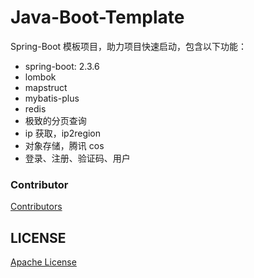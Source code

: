 # Java-Boot-Template

Spring-Boot 模板项目，助力项目快速启动，包含以下功能：

- spring-boot: 2.3.6
- lombok
- mapstruct
- mybatis-plus
- redis
- 极致的分页查询
- ip 获取，ip2region
- 对象存储，腾讯 cos
- 登录、注册、验证码、用户

### Contributor

[Contributors](https://github.com/lijunping365/Java-Boot-Template/graphs/contributors)

## LICENSE

[Apache License](./LICENSE)